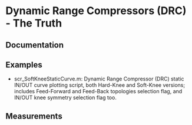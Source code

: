 # Dynamic Range Compressors (DRC) - The Truth

## Documentation

## Examples
- scr_SoftKneeStaticCurve.m: Dynamic Range Compressor (DRC) static IN/OUT curve plotting script, both Hard-Knee and Soft-Knee versions; includes Feed-Forward and Feed-Back topologies selection flag, and IN/OUT knee symmetry selection flag too.

## Measurements

